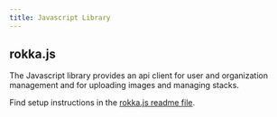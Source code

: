 ```yaml
---
title: Javascript Library
---
```


## rokka.js

The Javascript library provides an api client for user and organization management and for uploading images and managing stacks.

Find setup instructions in the [rokka.js readme file](https://github.com/rokka-io/rokka.js).
